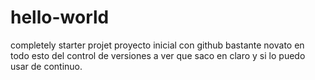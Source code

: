 # hello-world
completely starter projet
proyecto inicial con github
bastante novato en todo esto del control de versiones
a ver que saco en claro y si lo puedo usar de continuo.
